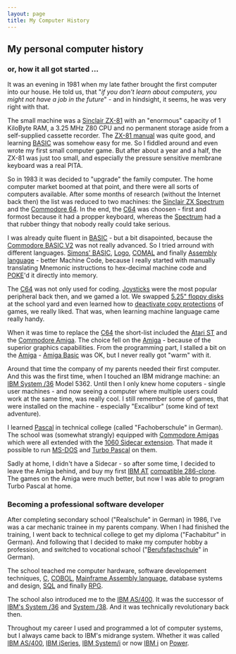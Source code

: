 ```yaml
---
layout: page
title: My Computer History
---
```

## My personal computer history

### or, how it all got started ...

It was an evening in 1981 when my late father brought the first computer into our house. He told us, that "*if you don't learn about computers, you might not have a job in the future*" - and in hindsight, it seems, he was very right with that.

The small machine was a [Sinclair ZX-81](https://en.wikipedia.org/wiki/ZX81) with an "enormous" capacity of 1 KiloByte RAM, a 3.25 MHz Z80 CPU and no permanent storage aside from a self-supplied cassette recorder. The [ZX-81 manual](http://www.retro8bitcomputers.co.uk/Content/downloads/manuals/zx81-basic-manual.pdf) was quite good, and learning [BASIC](https://en.wikipedia.org/wiki/BASIC) was somehow easy for me. So I fiddled around and even wrote my first small computer game. But after about a year and a half, the ZX-81 was just too small, and especially the pressure sensitive membrane keyboard was a real PITA.

So in 1983 it was decided to "upgrade" the family computer. The home computer market boomed at that point, and there were all sorts of computers available. After some months of research (without the Internet back then) the list was reduced to two machines: the [Sinclair ZX Spectrum](https://en.wikipedia.org/wiki/ZX_Spectrum) and the [Commodore 64](https://en.wikipedia.org/wiki/Commodore_64). In the end, the [C64](https://en.wikipedia.org/wiki/Commodore_64) was choosen - first and formost because it had a propper keyboard, whereas the [Spectrum](https://en.wikipedia.org/wiki/ZX_Spectrum) had a that rubber thingy that nobody really could take serious. 

I was already quite fluent in [BASIC](https://en.wikipedia.org/wiki/BASIC) - but a bit disapointed, because the [Commodore BASIC V2](https://en.wikipedia.org/wiki/Commodore_BASIC) was not really advanced. So I tried arround with different languages. [Simons' BASIC](https://en.wikipedia.org/wiki/Simons%27_BASIC), [Logo](https://en.wikipedia.org/wiki/Logo_(programming_language)), [COMAL](https://en.wikipedia.org/wiki/COMAL) and finally [Assembly language](https://en.wikipedia.org/wiki/Assembly_language) - better Machine Code, because I really started with manually translating Mnemonic instructions to hex-decimal machine code and [POKE](https://en.wikipedia.org/wiki/PEEK_and_POKE)'d it directly into memory.

The [C64](https://en.wikipedia.org/wiki/Commodore_64) was not only used for coding. [Joysticks](https://en.wikipedia.org/wiki/Atari_CX40_joystick) were the most popular peripheral back then, and we gamed a lot. We swapped [5.25" floppy disks](https://en.wikipedia.org/wiki/Floppy_disk) at the school yard and even learned how to [deactivate copy protections](https://en.wikipedia.org/wiki/Software_cracking) of games, we really liked. That was, when learning machine language came really handy.

When it was time to replace the [C64](https://en.wikipedia.org/wiki/Commodore_64) the short-list included the [Atari ST](https://en.wikipedia.org/wiki/Atari_ST) and the [Commodore Amiga](https://en.wikipedia.org/wiki/Amiga_1000). The choice fell on the [Amiga](https://en.wikipedia.org/wiki/Amiga_1000) - because of the superior graphics capabilities. From the programming part, I stalled a bit on the [Amiga](https://en.wikipedia.org/wiki/Amiga_1000) - [Amiga Basic](https://en.wikipedia.org/wiki/Amiga_Basic) was OK, but I never really got "warm" with it. 

Around that time the company of my parents needed their first computer. And this was the first time, when I touched an IBM midrange machine: an [IBM System /36](https://en.wikipedia.org/wiki/IBM_System/36) Model 5362. Until then I only knew home coputers - single user machines - and now seeing a computer where multiple users could work at the same time, was really cool. I still remember some of games, that were installed on the machine - especially "Excalibur" (some kind of text adventure).

I learned [Pascal](https://en.wikipedia.org/wiki/Pascal_(programming_language)) in technical college (called "Fachoberschule" in German). The school was (somewhat strangly) equipped with [Commodore Amigas](https://en.wikipedia.org/wiki/Amiga_1000) which were all extended with the [1060 Sidecar extension](https://en.wikipedia.org/wiki/Amiga_Sidecar). That made it possible to run [MS-DOS](https://en.wikipedia.org/wiki/MS-DOS) and [Turbo Pascal](https://en.wikipedia.org/wiki/Turbo_Pascal) on them. 

Sadly at home, I didn't have a Sidecar - so after some time, I decided to leave the Amiga behind, and buy my first [IBM AT](https://en.wikipedia.org/wiki/IBM_Personal_Computer_AT) [compatible 286-clone](https://en.wikipedia.org/wiki/IBM_PC_compatible). The games on the Amiga were much better, but now I was able to program Turbo Pascal at home.

### Becoming a professional software developer

After completing secondary school ("Realschule" in German) in 1986, I've was a car mechanic trainee in my parents company. When I had finished the training, I went back to technical college to get my diploma ("Fachabitur" in German). And following that I decided to make my computer hobby a profession, and switched to vocational school ("[Berufsfachschule](https://www.bsz-wiesau.de/informatik-campus)" in German). 

The school teached me computer hardware, software developement techniques, [C](https://en.wikipedia.org/wiki/C_(programming_language)), [COBOL](https://en.wikipedia.org/wiki/COBOL), [Mainframe Assembly language](https://en.wikipedia.org/wiki/IBM_Basic_assembly_language_and_successors), database systems and design, [SQL](https://en.wikipedia.org/wiki/SQL) and finally [RPG](https://en.wikipedia.org/wiki/IBM_RPG).

The school also introduced me to the [IBM AS/400](https://en.wikipedia.org/wiki/IBM_AS/400). It was the successor of [IBM's System /36](https://en.wikipedia.org/wiki/IBM_System/36) and [System /38](https://en.wikipedia.org/wiki/IBM_System/38). And it was technically revolutionary back then. 

Throughout my career I used and programmed a lot of computer systems, but I always came back to IBM's midrange system. Whether it was called [IBM AS/400](https://en.wikipedia.org/wiki/IBM_AS/400), [IBM iSeries](https://en.wikipedia.org/wiki/IBM_eServer), [IBM System/i](https://en.wikipedia.org/wiki/IBM_eServer) or now [IBM i](https://en.wikipedia.org/wiki/IBM_i) on [Power](https://en.wikipedia.org/wiki/IBM_Power_Systems).
